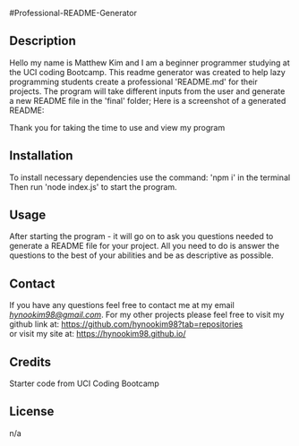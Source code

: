#Professional-README-Generator

## Description
Hello my name is Matthew Kim and I am a beginner programmer studying at the UCI coding Bootcamp. This readme generator was created to help lazy programming students create a professional
'README.md' for their projects. The program will take different inputs from the user and generate a new README file in the 'final' folder; Here is a screenshot of a generated README: 
<!-- !Enter LINK -->
Thank you for taking the time to use and view my program

## Installation 
To install necessary dependencies use the command: 'npm i' in the terminal
Then run 'node index.js' to start the program.

## Usage
After starting the program - it will go on to ask you questions needed to generate a README file for your project. All you need to do is answer the questions to the best of your abilities and be as descriptive as possible. 

## Contact 
If you have any questions feel free to contact me at my email *hynookim98@gmail.com*.
For my other projects please feel free to visit my github link at: 
https://github.com/hynookim98?tab=repositories  
or visit my site at: 
https://hynookim98.github.io/ 

## Credits 
Starter code from UCI Coding Bootcamp

## License 
n/a